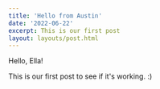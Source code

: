 ```yaml
---
title: 'Hello from Austin'
date: '2022-06-22'
excerpt: This is our first post
layout: layouts/post.html
---
```


Hello, Ella!

This is our first post to see if it's working. :)
